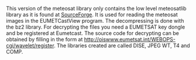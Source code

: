 This version of the meteosat library only contains the low level meteosatlib library as it is found at
[SourceForge](http://sourceforge.net/projects/meteosatlib/files/).
It is used for reading the meteosat images in the EUMETCastView program.
The decompressing is done with the bz2 library. For decrypting the files you need a EUMETSAT key dongle and be registered at Eumetcast.
The source code for decrypting can be obtained by filling in the form at http://oiswww.eumetsat.int/WEBOPS-cgi/wavelet/register.
The libraries created are called DISE, JPEG WT, T4 and COMP.
